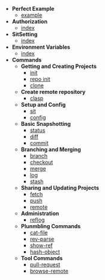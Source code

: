 <!-- docs/_sidebar.md -->

* **Perfect Example**
  * [example](perfect-example/example)
* **Authorization**
  * [index](authorization/index)
* **SitSetting**
  * [index](sitsetting/index)
* **Environment Variables**
  * [index](environment-variables/index)
* **Commands**
  * **Getting and Creating Projects**
    * [init](getting-started/init)
    * [repo init](getting-started/repo-init)
    * [clone](getting-started/clone)
  * **Create remote repository**
    * [clasp](create-remote-repository/clasp)
  * **Setup and Config**
    * [sit](setup-and-config/sit)
    * [config](setup-and-config/config)
  * **Basic Snapshotting**
    * [status](basic-snapshotting/status)
    * [diff](basic-snapshotting/diff)
    * [commit](basic-snapshotting/commit)
  * **Branching and Merging**
    * [branch](branching-and-merging/branch)
    * [checkout](branching-and-merging/checkout)
    * [merge](branching-and-merging/merge)
    * [log](branching-and-merging/log)
    * [stash](branching-and-merging/stash)
  * **Sharing and Updating Projects**
    * [fetch](sharing-and-updating-projects/fetch)
    * [push](sharing-and-updating-projects/push)
    * [remote](sharing-and-updating-projects/remote)
  * **Administration**
    * [reflog](administration/reflog)
  * **Plunmbling Commands**
    * [cat-file](plunmbling-commands/cat-file)
    * [rev-parse](plunmbling-commands/rev-parse)
    * [show-ref](plunmbling-commands/show-ref)
    * [hash-object](plunmbling-commands/hash-object)
  * **Tool Commands**
    * [pull-request](tool-commands/pull-request)
    * [browse-remote](tool-commands/browse-remote)
